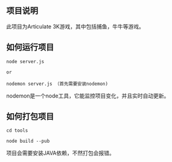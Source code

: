 ## 项目说明
此项目为Articulate 3K游戏，其中包括捕鱼，牛牛等游戏。

## 如何运行项目

``` js{4}
node server.js

or 

nodemon server.js （首先需要安装nodemon)
``` 

nodemon是一个node工具，它能监控项目变化，并且实时自动更新。

## 如何打包项目

``` js{4}
cd tools

node build --pub
```

项目会需要安装JAVA依赖，不然打包会报错。